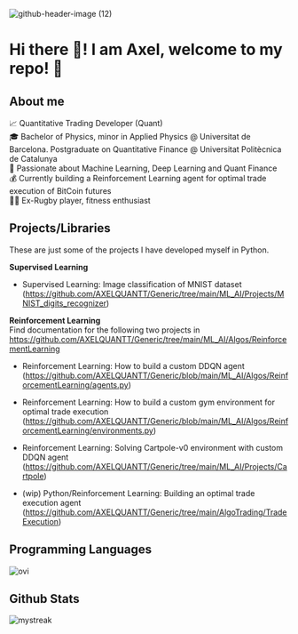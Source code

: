 ![github-header-image (12)](https://github.com/user-attachments/assets/624f5e4c-730b-4c3c-867f-39435ec9fe44)

# Hi there 👋! I am Axel, welcome to my repo! 🚀

## About me
📈 Quantitative Trading Developer (Quant)  
🎓 Bachelor of Physics, minor in Applied Physics @ Universitat de Barcelona. Postgraduate on Quantitative Finance @ Universitat Politècnica de Catalunya  
🌱 Passionate about Machine Learning, Deep Learning and Quant Finance  
💰 Currently building a Reinforcement Learning agent for optimal trade execution of BitCoin futures  
🏋️‍♂️ Ex-Rugby player, fitness enthusiast  

## Projects/Libraries
These are just some of the projects I have developed myself in Python.

**Supervised Learning**  
- Supervised Learning: Image classification of MNIST dataset (https://github.com/AXELQUANTT/Generic/tree/main/ML_AI/Projects/MNIST_digits_recognizer)

**Reinforcement Learning**  
Find documentation for the following two projects in https://github.com/AXELQUANTT/Generic/tree/main/ML_AI/Algos/ReinforcementLearning 
- Reinforcement Learning: How to build a custom DDQN agent  (https://github.com/AXELQUANTT/Generic/blob/main/ML_AI/Algos/ReinforcementLearning/agents.py)  
- Reinforcement Learning: How to build a custom gym environment for optimal trade execution  (https://github.com/AXELQUANTT/Generic/blob/main/ML_AI/Algos/ReinforcementLearning/environments.py)

- Reinforcement Learning: Solving Cartpole-v0 environment with custom DDQN agent (https://github.com/AXELQUANTT/Generic/tree/main/ML_AI/Projects/Cartpole)  
- (wip) Python/Reinforcement Learning: Building an optimal trade execution agent  (https://github.com/AXELQUANTT/Generic/tree/main/AlgoTrading/TradeExecution)

## Programming Languages
<img src="https://github-readme-stats.vercel.app/api/top-langs?username=AXELQUANTT&show_icons=true&locale=en&layout=compact&theme=chartreuse-dark" alt="ovi" />

## Github Stats
<img src="https://github-readme-streak-stats.herokuapp.com/?user=AXELQUANTT&theme=tokyonight" alt="mystreak"/>

